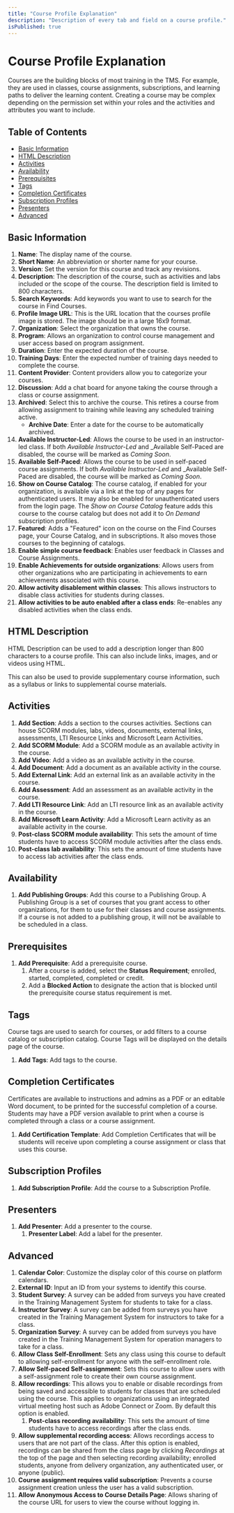 ```yaml
---
title: "Course Profile Explanation"
description: "Description of every tab and field on a course profile."
isPublished: true
---
```


# Course Profile Explanation 

Courses are the building blocks of most training in the TMS. For example, they are used in classes, course assignments, subscriptions, and learning paths to deliver the learning content. Creating a course may be complex depending on the permission set within your roles and the activities and attributes you want to include. 

## Table of Contents

- [Basic Information](#basic-information)
- [HTML Description](#html-description)
- [Activities](#activities)
- [Availability](#availability)
- [Prerequisites](#prerequisites)
- [Tags](#tags)
- [Completion Certificates](#completion-certificates)
- [Subscription Profiles](#subscription-profiles)
- [Presenters](#presenters)
- [Advanced](#advanced)

## Basic Information 

1. **Name**: The display name of the course. 
1. **Short Name**: An abbreviation or shorter name for your course. 
1. **Version**: Set the version for this course and track any revisions. 
1. **Description**: The description of the course, such as activities and labs included or the scope of the course. The description field is limited to 800 characters.
1. **Search Keywords**: Add keywords you want to use to search for the course in Find Courses. 
1. **Profile Image URL**: This is the URL location that the courses profile image is stored. The image should be in a large 16x9 format. 
1. **Organization**: Select the organization that owns the course. 
1. **Program**: Allows an organization to control course management and user access based on program assignment.
1. **Duration**: Enter the expected duration of the course.
1. **Training Days**: Enter the expected number of training days needed to complete the course. 
1. **Content Provider**: Content providers allow you to categorize your courses. 
1. **Discussion**: Add a chat board for anyone taking the course through a class or course assignment.
1. **Archived**: Select this to archive the course. This retires a course from allowing assignment to training while leaving any scheduled training active.
    - **Archive Date**: Enter a date for the course to be 
    automatically archived. 
1. **Available Instructor-Led**: Allows the course to be used in an instructor-led class. If both _Available Instructor-Led_ and _Available Self-Paced are disabled, the course will be marked as _Coming Soon_. 
1. **Available Self-Paced**: Allows the course to be used in self-paced course assignments. If both _Available Instructor-Led_ and _Available Self-Paced are disabled, the course will be marked as _Coming Soon_. 
1. **Show on Course Catalog**: The course catalog, if enabled for your organization, is available via a link at the top of any pages for authenticated users. It may also be enabled for unauthenticated users from the login page. The _Show on Course Catalog_ feature adds this course to the course catalog but does not add it to _On Demand_ subscription profiles. 
1. **Featured**: Adds a "Featured" icon on the course on the Find Courses page, your Course Catalog, and in subscriptions. It also moves those courses to the beginning of catalogs. 
1. **Enable simple course feedback**: Enables user feedback in Classes and Course Assignments.
1. **Enable Achievements for outside organizations**: Allows users from other organizations who are participating in achievements to earn achievements associated with this course.
1. **Allow activity disablement within classes**: This allows instructors to disable class activities for students during classes. 
1. **Allow activities to be auto enabled after a class ends**: Re-enables any disabled activities when the class ends.

## HTML Description 

HTML Description can be used to add a description longer than 800 characters to a course profile. This can also include links, images, and or videos using HTML.

This can also be used to provide supplementary course information, such as a syllabus or links to supplemental course materials.

## Activities

1. **Add Section**: Adds a section to the courses activities. Sections can house SCORM modules, labs, videos, documents, external links, assessments, LTI Resource Links and Microsoft Learn Activities. 
1. **Add SCORM Module**: Add a SCORM module as an available activity in the course. 
1. **Add Video**: Add a video as an available activity in the course.
1. **Add Document**: Add a document as an available activity in the course.
1. **Add External Link**: Add an external link as an available activity in the course.
1. **Add Assessment**: Add an assessment as an available activity in the course.
1. **Add LTI Resource Link**: Add an LTI resource link as an available activity in the course.
1. **Add Microsoft Learn Activity**: Add a Microsoft Learn activity as an available activity in the course.
1. **Post-class SCORM module availability**: This sets the amount of time students have to access SCORM module activities after the class ends.
1. **Post-class lab availability**: This sets the amount of time students have to access lab activities after the class ends.

## Availability

1. **Add Publishing Groups**: Add this course to a Publishing Group. A Publishing Group is a set of courses that you grant access to other organizations, for them to use for their classes and course assignments. If a course is not added to a publishing group, it will not be available to be scheduled in a class. 

## Prerequisites 

1. **Add Prerequisite**: Add a prerequisite course. 
    1. After a course is added, select the **Status Requirement**; enrolled, started, completed, completed or credit. 
    1. Add a **Blocked Action** to designate the action that is blocked until the prerequisite course status requirement is met. 

## Tags

Course tags are used to search for courses, or add filters to a course catalog or subscription catalog. Course Tags will be displayed on the details page of the course. 

1. **Add Tags**: Add tags to the course. 

## Completion Certificates

Certificates are available to instructions and admins as a PDF or an editable Word document, to be printed for the successful completion of a course. Students may have a PDF version available to print when a course is completed through a class or a course assignment. 

1. **Add Certification Template**: Add Completion Certificates that will be students will receive upon completing a course assignment or class that uses this course. 

## Subscription Profiles

1. **Add Subscription Profile**: Add the course to a Subscription Profile. 

## Presenters

1. **Add Presenter**: Add a presenter to the course.    
    1. **Presenter Label**: Add a label for the presenter. 

## Advanced

1. **Calendar Color**: Customize the display color of this course on platform calendars.
1. **External ID**: Input an ID from your systems to identify this course. 
1. **Student Survey**: A survey can be added from surveys you have created in the Training Management System for students to take for a class. 
1. **Instructor Survey**: A survey can be added from surveys you have created in the Training Management System for instructors to take for a class. 
1. **Organization Survey**: A survey can be added from surveys you have created in the Training Management System for operation managers to take for a class. 
1. **Allow Class Self-Enrollment**: Sets any class using this course to default to allowing self-enrollment for anyone with the self-enrollment role. 
1. **Allow Self-paced Self-assignment**: Sets this course to allow users with a self-assignment role to create their own course assignment. 
1. **Allow recordings**: This allows you to enable or disable recordings from being saved and accessible to students for classes that are scheduled using the course. This applies to organizations using an integrated virtual meeting host such as Adobe Connect or Zoom. By default this option is enabled.
    1. **Post-class recording availability**: This sets the amount of time students have to access recordings after the class ends.
1. **Allow supplemental recording access**: Allows recordings access to users that are not part of the class. After this option is enabled, recordings can be shared from the class page by clicking _Recordings_ at the top of the page and then selecting recording availability; enrolled students, anyone from delivery organization, any authenticated user, or anyone (public).
1. **Course assignment requires valid subscription**: Prevents a course assignment creation unless the user has a valid subscription. 
1. **Allow Anonymous Access to Course Details Page**: Allows sharing of the course URL for users to view the course without logging in. 
